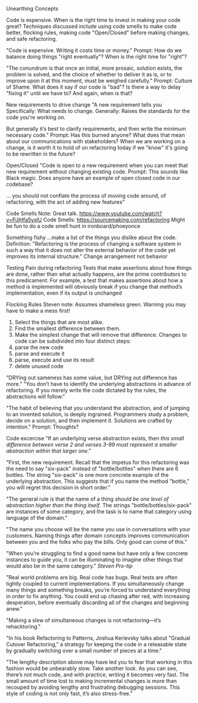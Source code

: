 Unearthing Concepts

Code is expensive. When is the right time to invest in making your code great? Techniques discussed include using code smells to make code better, flocking rules, making code "Open/Closed" before making changes, and safe refactoring.

"Code is expensive. Writing it costs time or money."
Prompt: How do we balance doing things "right eventually"?
        When is the right time for "right"?

"The conundrum is that once an initial, more prosaic, solution exists, the problem is solved, and the choice of whether to deliver it as is, or to improve upon it at this moment, must be weighed carefully." 
Prompt: Culture of Shame.
        What does it say if our code is "bad"?
        Is there a way to delay "fixing it" until we have to?
        And again, when is that?

New requirements to drive change
"A new requirement tells you
Specifically: What needs to change.
Generally: Raises the standards for the code you're working on.

But generally it’s best to clarify requirements, and then write
the minimum necessary code."
Prompt: Has this burned anyone?
        What does that mean about our communications with stakeholders?
        When we are working on a change, is it worth it to hold of on refactoring today if we "know" it's going to be rewritten in the future?

Open/Closed
"Code is open to a new requirement when you can meet that new requirement without changing existing code.
Prompt: This sounds like Black magic.
        Does anyone have an example of open closed code in our codebase?

...  you should not conflate the process of moving code around, of refactoring, with the act of adding new features"


Code Smells
Note: Great talk. https://www.youtube.com/watch?v=PJjHfa5yxlU
      Code Smells: https://sourcemaking.com/refactoring
      Might be fun to do a code smell hunt in ironboard/phoeyonce

Something fishy
...make a list of the things you dislike about the code.
Definition: "Refactoring is the process of changing a software system in such a way that it does not alter the external behavior of the code yet improves its internal structure."
Change arrangement not behavior

Testing Pain during refactoring
Tests that make assertions about how things are done, rather than what actually happens, are the prime contributors to this predicament. For example, a test that makes assertions about how a method is implemented will obviously break if you change that method’s implementation, even if its output is unchanged

Flocking Rules
Steven note: Assumes shameless green. Warning you may have to make a mess first!
1. Select the things that are most alike.
2. Find the smallest difference between them.
3. Make the simplest change that will remove that difference.
Changes to code can be subdivided into four distinct steps:
1. parse the new code
2. parse and execute it
3. parse, execute and use its result
4. delete unused code

"DRYing out sameness has some value, but DRYing out difference has more."
"You don’t have to identify the underlying abstractions in advance of refactoring. If you merely write the code dictated by the rules, the abstractions will follow."

"The habit of believing that you understand the abstraction, and of jumping to an invented solution, is deeply ingrained. Programmers study a problem, decide on a solution, and then implement it.  Solutions are crafted by intention."
Prompt: Thoughts?

Code excercise
"If an underlying verse abstraction exists, then _this small difference between verse 2 and verses 3-99 must represent a smaller abstraction within that larger one_."


"First, the new requirement. Recall that the impetus for this refactoring was the need to say "six-pack" instead of "bottle/bottles" when there are 6 bottles. The string "six-pack" is one more concrete example of the underlying abstraction. This suggests that if you name the method "bottle," you will regret this decision in short order."

"The general rule is that the name of a thing _should be one level of abstraction higher than the thing itself_. The strings "bottle/bottles/six-pack" are instances of some category, and the task is to name that category using language of the domain."

"The name you choose will be the name you use in conversations with your customers. Naming things after domain concepts improves communication between you and the folks who pay the bills. Only good can come of this."

"When you’re struggling to find a good name but have only a few concrete instances to guide you, it can be illuminating to imagine other things that would also be in the same category." *Steven Pro-tip*

"Real world problems are big. Real code has bugs. Real tests are often tightly coupled to current implementations. If you simultaneously change many things and something breaks, you’re forced to understand everything in order to fix anything. You could end up chasing after red, with increasing desperation, before eventually discarding all of the changes and beginning anew."

"Making a slew of simultaneous changes is not refactoring—it’s rehacktoring."

"In his book Refactoring to Patterns, Joshua Kerievsky talks about "Gradual Cutover Refactoring," a strategy for keeping the code in a releasable state by gradually switching over a small number of pieces at a time."

"The lengthy description above may have led you to fear that working in this fashion would be unbearably slow. Take another look. As you can see, there’s not much code, and with practice, writing it becomes very fast. The small amount of time lost to making incremental changes is more than recouped by avoiding lengthy and frustrating debugging sessions. This style of coding is not only fast, it’s also stress-free."
